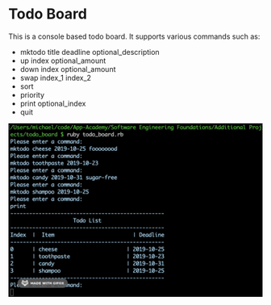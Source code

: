# Todo Board

This is a console based todo board. It supports various commands such as:
* mktodo title deadline optional_description
* up index optional_amount
* down index optional_amount
* swap index_1 index_2
* sort
* priority
* print optional_index
* quit

![Todo Board](todo_board.gif)